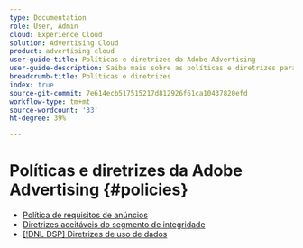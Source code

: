 ```yaml
---
type: Documentation
role: User, Admin
cloud: Experience Cloud
solution: Advertising Cloud
product: advertising cloud
user-guide-title: Políticas e diretrizes da Adobe Advertising
user-guide-description: Saiba mais sobre as políticas e diretrizes para DSP de publicidade e [!DNL Advertising Search].
breadcrumb-title: Políticas e diretrizes
index: true
source-git-commit: 7e614ecb517515217d812926f61ca10437820efd
workflow-type: tm+mt
source-wordcount: '33'
ht-degree: 39%

---
```



# Políticas e diretrizes da Adobe Advertising  {#policies}

+ [Política de requisitos de anúncios](/help/policies/ad-requirements-policy.md)
+ [Diretrizes aceitáveis do segmento de integridade](/help/policies/health-segment-guidelines.md)
+ [[!DNL DSP] Diretrizes de uso de dados](/help/policies/data-usage-guidelines.md)
